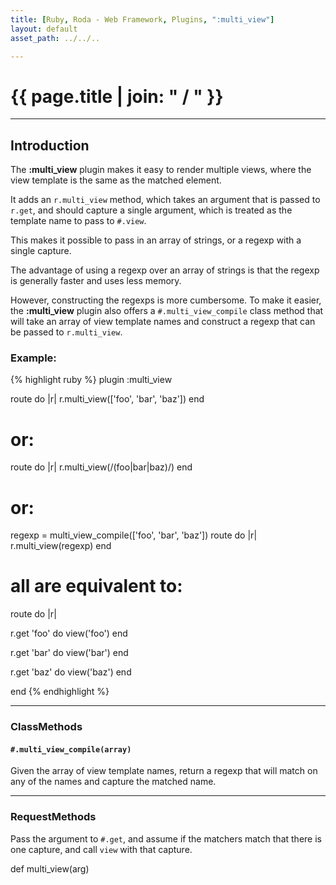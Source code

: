 ```yaml
---
title: [Ruby, Roda - Web Framework, Plugins, ":multi_view"]
layout: default
asset_path: ../../..

---
```


# {{ page.title | join: " / " }}

---- 

## Introduction


The **:multi\_view** plugin makes it easy to render multiple views, where the view template is the 
same as the matched element.  

It adds an `r.multi_view` method, which takes an argument that is passed to `r.get`, and should
capture a single argument, which is treated as the template name to pass to `#.view`.  

This makes it possible to pass in an array of strings, or a regexp with a single capture.

The advantage of using a regexp over an array of strings is that the regexp is generally faster and 
uses less memory.  

However, constructing the regexps is more cumbersome.  To make it easier, the **:multi\_view** plugin 
also offers a `#.multi_view_compile` class method that will take an array of view template
names and construct a regexp that can be passed to `r.multi_view`.

### Example:

{% highlight ruby %}
plugin :multi_view

route do |r|
  r.multi_view(['foo', 'bar', 'baz'])
end

 # or:

route do |r|
  r.multi_view(/(foo|bar|baz)/)
end

 # or:

regexp = multi_view_compile(['foo', 'bar', 'baz'])
route do |r|
  r.multi_view(regexp)
end

 # all are equivalent to:

route do |r|

  r.get 'foo' do
    view('foo')
  end

  r.get 'bar' do
    view('bar')
  end

  r.get 'baz' do
    view('baz')
  end
  
end
{% endhighlight %}

---

### ClassMethods

#### `#.multi_view_compile(array)`

Given the array of view template names, return a regexp that will match on any of the names and 
capture the matched name.



---

### RequestMethods


Pass the argument to `#.get`, and assume if the matchers match that there is one capture, and call 
`view` with that capture.

def multi_view(arg)
